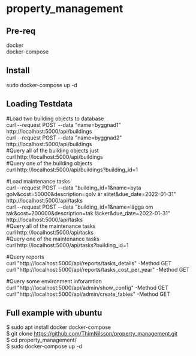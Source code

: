 # property_management
## Pre-req
docker  
docker-compose  
## Install
sudo docker-compose up -d  
## Loading Testdata
\#Load two building objects to database  
curl --request POST --data "name=byggnad1" http://localhost:5000/api/buildings  
curl --request POST --data "name=byggnad2" http://localhost:5000/api/buildings  
\#Query all of the building objects just  
curl http://localhost:5000/api/buildings  
\#Query one of the building objects  
curl http://localhost:5000/api/buildings?building_id=1  

\#Load maintenance tasks  
curl --request POST --data "building_id=1&name=byta golv&cost=50000&description=golv är slitet&due_date=2022-01-31" http://localhost:5000/api/tasks  
curl --request POST --data "building_id=1&name=lägga om tak&cost=200000&description=tak läcker&due_date=2022-01-31" http://localhost:5000/api/tasks  
\#Query all of the maintenance tasks  
curl http://localhost:5000/api/tasks  
\#Query one of the maintenance tasks  
curl http://localhost:5000/api/tasks?building_id=1  

\#Query reports  
curl "http://localhost:5000/api/reports/tasks_details" -Method GET  
curl "http://localhost:5000/api/reports/tasks_cost_per_year" -Method GET  

\#Query some environment inforamtion  
curl "http://localhost:5000/api/admin/show_config" -Method GET  
curl "http://localhost:5000/api/admin/create_tables" -Method GET  

## Full example with ubuntu
$ sudo apt install docker docker-compose  
$ git clone https://github.com/ThimNilsson/property_management.git  
$ cd property_management/  
$ sudo docker-compose up -d  
